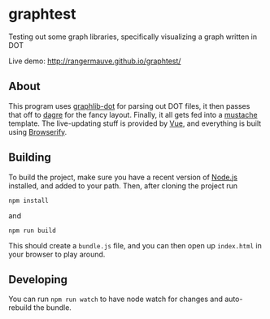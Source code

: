# graphtest

Testing out some graph libraries, specifically visualizing a graph written in DOT

Live demo: http://rangermauve.github.io/graphtest/

## About

This program uses [graphlib-dot](https://www.npmjs.org/package/graphlib-dot) for parsing out DOT files, it then passes that off to [dagre](https://github.com/cpettitt/dagre) for the fancy layout. Finally, it all gets fed into a [mustache](https://github.com/janl/mustache.js) template.
The live-updating stuff is provided by [Vue](http://vuejs.org/), and everything is built using [Browserify](http://browserify.org).

## Building

To build the project, make sure you have a recent version of [Node.js](http://nodejs.org/) installed, and added to your path.
Then, after cloning the project run
```
npm install
```
and
```
npm run build
```
This should create a `bundle.js` file, and you can then open up `index.html` in your browser to play around.

## Developing

You can run `npm run watch` to have node watch for changes and auto-rebuild the bundle.
